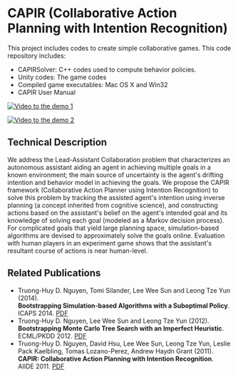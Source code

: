 # CAPIR (Collaborative Action Planning with Intention Recognition)

This project includes codes to create simple collaborative games. This code repository includes:
* CAPIRSolver: C++ codes used to compute behavior policies.
* Unity codes: The game codes 
* Compiled game executables: Mac OS X and Win32 
* CAPIR User Manual 


[![Video to the demo 1](http://img.youtube.com/vi/nTYQ2Oo1udA/0.jpg)](http://www.youtube.com/watch?v=nTYQ2Oo1udA)

[![Video to the demo 2](http://img.youtube.com/vi/Kn3CWDXw2Hw/0.jpg)](http://www.youtube.com/watch?v=Kn3CWDXw2Hw)

## Technical Description

We address the Lead-Assistant Collaboration problem that characterizes an 
autonomous assistant aiding an agent in achieving multiple goals in a known 
environment; the main source of uncertainty is the agent's drifting intention 
and behavior model in achieving the goals. We propose the CAPIR framework 
(Collaborative Action Planner using Intention Recognition) to solve this problem 
by tracking the assisted agent's intention using inverse planning (a concept 
inherited from cognitive science), and constructing actions based on the 
assistant's belief on the agent's intended goal and its knowledge of solving 
each goal (modeled as a Markov decision process). For complicated goals that yield 
large planning space, simulation-based algorithms are devised to approximately 
solve the goals online. Evaluation with human players in an experiment game shows 
that the assistant's resultant course of actions is near human-level.

## Related Publications

* Truong-Huy D. Nguyen, Tomi Silander, Lee Wee Sun and Leong Tze Yun (2014).  
**Bootstrapping Simulation-based Algorithms with a Suboptimal Policy**.  
ICAPS 2014. [PDF](https://dl.dropboxusercontent.com/u/76930/Personal/publications/Nguyen_ICAPS2014.pdf)
* Truong-Huy D. Nguyen, Lee Wee Sun and Leong Tze Yun (2012).  
**Bootstrapping Monte Carlo Tree Search with an Imperfect Heuristic**.  
ECML/PKDD 2012. [PDF](https://dl.dropboxusercontent.com/u/76930/Personal/publications/Nguyen_ECML2012.pdf)
* Truong-Huy D. Nguyen, David Hsu, Lee Wee Sun, Leong Tze Yun, Leslie Pack Kaelbling, 
Tomas Lozano-Perez, Andrew Haydn Grant (2011).  
**CAPIR: Collaborative Action Planning with Intention Recognition**.  
AIIDE 2011.
[PDF](https://dl.dropboxusercontent.com/u/76930/Personal/publications/Nguyen_AIIDE2011.pdf)
